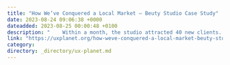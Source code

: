 ```yaml
---
title: "How We’ve Conquered a Local Market — Beuty Studio Case Study"
date: 2023-08-24 09:06:38 +0000
dateadded: 2023-08-25 00:00:48 +0100
description: "    Within a month, the studio attracted 40 new clients. In this article, you’ll learn how I did it, and how you can recreate this on your own  Continue reading on UX Planet »  "
link: "https://uxplanet.org/how-weve-conquered-a-local-market-beuty-studio-case-study-9ed0b923a0ca?source=rss----819cc2aaeee0---4"
category:
directory: _directory/ux-planet.md
---
```

